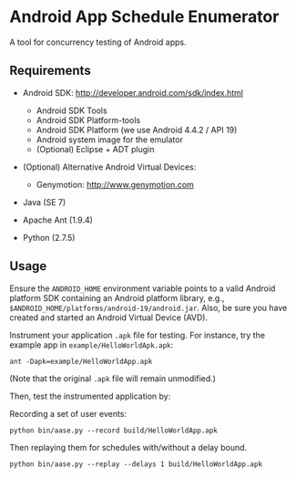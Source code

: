 # Android App Schedule Enumerator

A tool for concurrency testing of Android apps.

## Requirements

- Android SDK: http://developer.android.com/sdk/index.html
    - Android SDK Tools
    - Android SDK Platform-tools
    - Android SDK Platform (we use Android 4.4.2 / API 19)
    - Android system image for the emulator
    - (Optional) Eclipse + ADT plugin

- (Optional) Alternative Android Virtual Devices:
    - Genymotion: http://www.genymotion.com

- Java (SE 7)

- Apache Ant (1.9.4)

- Python (2.7.5)


## Usage

Ensure the `ANDROID_HOME` environment variable points to a valid Android
platform SDK containing an Android platform library, e.g.,
`$ANDROID_HOME/platforms/android-19/android.jar`. Also, be sure you have
created and started an Android Virtual Device (AVD).

Instrument your application `.apk` file for testing. For instance, try the
example app in `example/HelloWorldApk.apk`:

    ant -Dapk=example/HelloWorldApp.apk

(Note that the original `.apk` file will remain unmodified.)

Then, test the instrumented application by:

Recording a set of user events: 

	python bin/aase.py --record build/HelloWorldApp.apk
	
Then replaying them for schedules with/without a delay bound.

    python bin/aase.py --replay --delays 1 build/HelloWorldApp.apk

<!-- And see the results in `logcatOutputs`. ->
